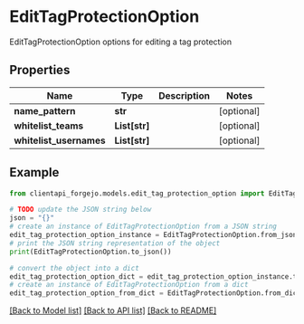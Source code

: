 # EditTagProtectionOption

EditTagProtectionOption options for editing a tag protection

## Properties

Name | Type | Description | Notes
------------ | ------------- | ------------- | -------------
**name_pattern** | **str** |  | [optional] 
**whitelist_teams** | **List[str]** |  | [optional] 
**whitelist_usernames** | **List[str]** |  | [optional] 

## Example

```python
from clientapi_forgejo.models.edit_tag_protection_option import EditTagProtectionOption

# TODO update the JSON string below
json = "{}"
# create an instance of EditTagProtectionOption from a JSON string
edit_tag_protection_option_instance = EditTagProtectionOption.from_json(json)
# print the JSON string representation of the object
print(EditTagProtectionOption.to_json())

# convert the object into a dict
edit_tag_protection_option_dict = edit_tag_protection_option_instance.to_dict()
# create an instance of EditTagProtectionOption from a dict
edit_tag_protection_option_from_dict = EditTagProtectionOption.from_dict(edit_tag_protection_option_dict)
```
[[Back to Model list]](../README.md#documentation-for-models) [[Back to API list]](../README.md#documentation-for-api-endpoints) [[Back to README]](../README.md)


